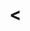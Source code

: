 # <<template api>>

<<description>>

### Local development

To start the local environment, first build the server image with:

    make docker.build

Then, you can start the application with:

    make run
